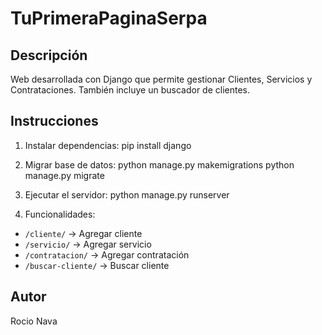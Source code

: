 # TuPrimeraPaginaSerpa

## Descripción

Web desarrollada con Django que permite gestionar Clientes, Servicios y Contrataciones. También incluye un buscador de clientes.

## Instrucciones

1. Instalar dependencias:
    pip install django

2. Migrar base de datos:
    python manage.py makemigrations
    python manage.py migrate

3. Ejecutar el servidor:
    python manage.py runserver

4. Funcionalidades:

- `/cliente/` → Agregar cliente
- `/servicio/` → Agregar servicio
- `/contratacion/` → Agregar contratación
- `/buscar-cliente/` → Buscar cliente

## Autor

Rocio Nava